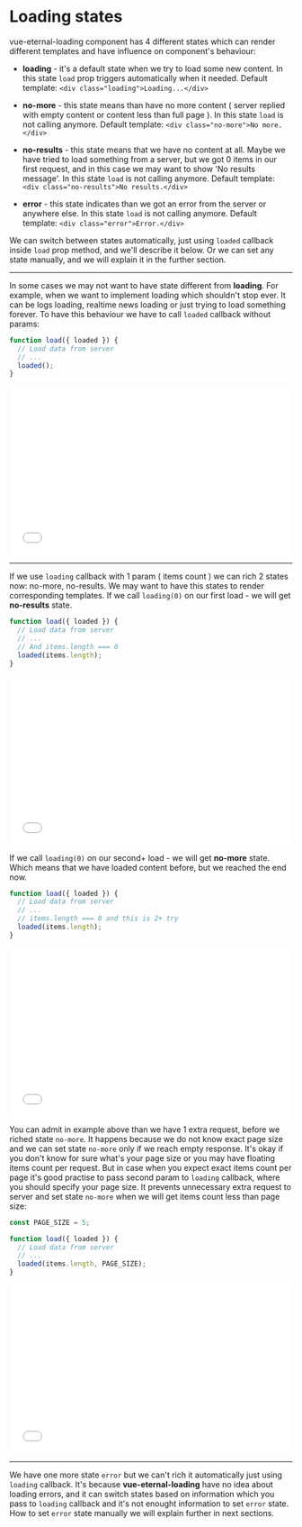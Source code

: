 # Loading states

vue-eternal-loading component has 4 different states which can render different templates and have influence on component's behaviour:

- **loading** - it's a default state when we try to load some new content. In this state `load` prop triggers automatically when it needed. Default template: `<div class="loading">Loading...</div>`


- **no-more** - this state means than have no more content ( server replied with empty content or content less than full page ). In this state `load` is not calling anymore. Default template: `<div class="no-more">No more.</div>`


- **no-results** - this state means that we have no content at all. Maybe we have tried to load something from a server, but we got 0 items in our first request, and in this case we may want to show 'No results message'. In this state `load` is not calling anymore.  Default template: `<div class="no-results">No results.</div>`


- **error** - this state indicates than we got an error from the server or anywhere else. In this state `load` is not calling anymore. Default template: `<div class="error">Error.</div>`

We can switch between states automatically, just using `loaded` callback inside `load` prop method, and we'll describe it below. Or we can set any state manually, and we will explain it in the further section.

---

In some cases we may not want to have state different from **loading**. For example, when we want to implement loading which shouldn't stop ever. It can be logs loading, realtime news loading or just trying to load something forever. To have this behaviour we have to call `loaded` callback without params:

```js
function load({ loaded }) {
  // Load data from server
  // ...
  loaded();
}
```
<iframe width="100%" height="300" src="//jsfiddle.net/gavrashenko/0ak1f69t/5/embedded/result/" allowfullscreen="allowfullscreen" allowpaymentrequest frameborder="0"></iframe>

---

If we use `loading` callback with 1 param ( items count ) we can rich 2 states now: no-more, no-results. We may want to have this states to render corresponding templates. If we call `loading(0)` on our first load - we will get **no-results** state.
```js
function load({ loaded }) {
  // Load data from server
  // ...
  // And items.length === 0 
  loaded(items.length);
}
```
<iframe width="100%" height="300" src="//jsfiddle.net/gavrashenko/4gdht3ap/3/embedded/result/" allowfullscreen="allowfullscreen" allowpaymentrequest frameborder="0"></iframe>

If we call `loading(0)` on our second+ load - we will get **no-more** state. Which means that we have loaded content before, but we reached the end now.
```js
function load({ loaded }) {
  // Load data from server
  // ...
  // items.length === 0 and this is 2+ try
  loaded(items.length);
}
```
<iframe width="100%" height="300" src="//jsfiddle.net/gavrashenko/uwapjzk8/6/embedded/result/" allowfullscreen="allowfullscreen" allowpaymentrequest frameborder="0"></iframe>

You can admit in example above than we have 1 extra request, before we riched state `no-more`. It happens because we do not know exact page size and we can set state `no-more` only if we reach empty response. It's okay if you don't know for sure what's your page size or you may have floating items count per request. But in case when you expect exact items count per page it's good practise to pass second param to `loading` callback, where you should specify your page size. It prevents unnecessary extra request to server and set state `no-more` when we will get items count less than page size:
```js
const PAGE_SIZE = 5;

function load({ loaded }) {
  // Load data from server
  // ...
  loaded(items.length, PAGE_SIZE);
}
```
<iframe width="100%" height="300" src="//jsfiddle.net/gavrashenko/pe58wszL/78/embedded/result/" allowfullscreen="allowfullscreen" allowpaymentrequest frameborder="0"></iframe>

---

We have one more state `error` but we can't rich it automatically just using `loading` callback. It's because **vue-eternal-loading** have no idea about loading errors, and it can switch states based on information which you pass to `loading` callback and it's not enought information to set `error` state. How to set `error` state manually we will explain further in next sections.
